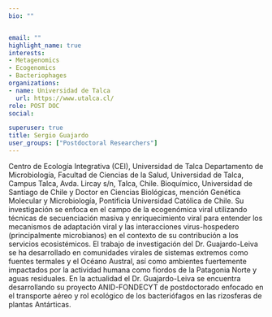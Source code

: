 ```yaml
---
bio: ""


email: ""
highlight_name: true
interests:
- Metagenomics
- Ecogenomics
- Bacteriophages
organizations:
- name: Universidad de Talca
  url: https://www.utalca.cl/
role: POST DOC
social:

superuser: true
title: Sergio Guajardo
user_groups: ["Postdoctoral Researchers"]
---
```


Centro de Ecología Integrativa (CEI), Universidad de Talca Departamento de Microbiología, Facultad de Ciencias de la Salud, Universidad de Talca, Campus Talca, Avda. Lircay s/n, Talca, Chile.
​
Bioquímico, Universidad de Santiago de Chile y Doctor en Ciencias Biológicas, mención Genética Molecular y Microbiología, Pontificia Universidad Católica de Chile. Su investigación se enfoca en el campo de la ecogenómica viral utilizando técnicas de secuenciación masiva y enriquecimiento viral para entender los mecanismos de adaptación viral y las interacciones virus-hospedero (principalmente microbianos) en el contexto de su contribución a los servicios ecosistémicos.
El trabajo de investigación del Dr. Guajardo-Leiva se ha desarrollado en comunidades virales de sistemas extremos como fuentes termales y el Océano Austral, así como ambientes fuertemente impactados por la actividad humana como fiordos de la Patagonia Norte y aguas residuales.
En la actualidad el Dr. Guajardo-Leiva se encuentra desarrollando su proyecto ANID-FONDECYT de postdoctorado enfocado en el transporte aéreo y rol ecológico de los bacteriófagos en las rizosferas de plantas Antárticas.